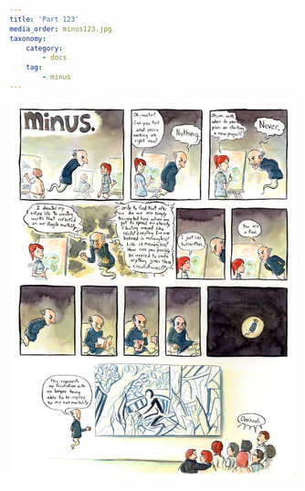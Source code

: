 ```yaml
---
title: 'Part 123'
media_order: minus123.jpg
taxonomy:
    category:
        - docs
    tag:
        - minus
---
```


![](minus123.jpg)